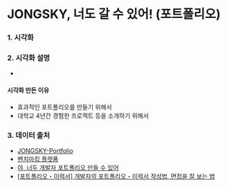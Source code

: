 # JONGSKY, 너도 갈 수 있어! (포트폴리오)

### 1. 시각화

### 2. 시각화 설명

-

#### 시각화 만든 이유

- 효과적인 포트폴리오를 만들기 위해서
- 대학교 4년간 경험한 프로젝트 등을 소개하기 위해서

### 3. 데이터 출처
- [JONGSKY-Portfolio](https://www.notion.so/jongsky/Jongho-Lee-40fcd70fb3384dfd923c1b8370522cb0)
- [벤치마킹 플랫폼](https://notefolio.net/untitledesignstudio/85983)
- [야, 너두 개발자 포트폴리오 만들 수 있어](https://geonlee.tistory.com/9)
- [[포트폴리오・이력서] 개발자의 포트폴리오・이력서 작성법, 면접을 잘 보는 법](https://gmlwjd9405.github.io/2018/05/04/how-to-write-a-resume-for-a-developer.html)
